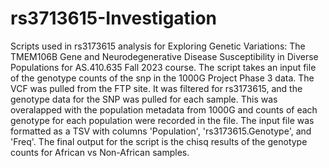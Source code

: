 # rs3713615-Investigation
Scripts used in rs3173615 analysis for Exploring Genetic Variations: The TMEM106B Gene and Neurodegenerative Disease Susceptibility in Diverse Populations for AS.410.635 Fall 2023 course. The script takes an input file of the genotype counts of the snp in the 1000G Project Phase 3 data. The VCF was pulled from the FTP site. It was filtered for rs3173615, and the genotype data for the SNP was pulled for each sample. This was overalapped with the population metadata from 1000G and counts of each genotype for each population were recorded in the file. The input file was formatted as a TSV with columns 'Population', 'rs3173615.Genotype', and 'Freq'. The final output for the script is the chisq results of the genotype counts for African vs Non-African samples. 
